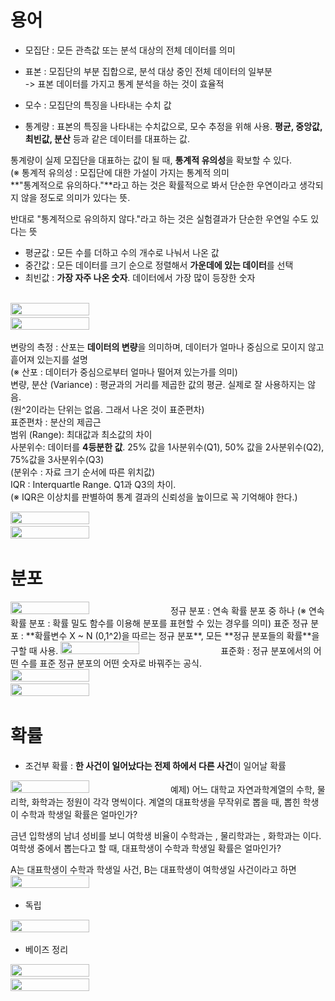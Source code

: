 # 용어
- 모집단 : 모든 관측값 또는 분석 대상의 전체 데이터를 의미  
- 표본 : 모집단의 부분 집합으로, 분석 대상 중인 전체 데이터의 일부분  
-> 표본 데이터를 가지고 통계 분석을 하는 것이 효율적  

- 모수 : 모집단의 특징을 나타내는 수치 값  
- 통계량 : 표본의 특징을 나타내는 수치값으로, 모수 추정을 위해 사용. **평균, 중앙값, 최빈값, 분산** 등과 같은 데이터를 대표하는 값.

통계량이 실제 모집단을 대표하는 값이 될 때, **통계적 유의성**을 확보할 수 있다.  
(※ 통계적 유의성 : 모집단에 대한 가설이 가지는 통계적 의미  
  **"통계적으로 유의하다."**라고 하는 것은 확률적으로 봐서 단순한 우연이라고 생각되지 않을 정도로 의미가 있다는 뜻.

반대로 "통계적으로 유의하지 않다."라고 하는 것은 실험결과가 단순한 우연일 수도 있다는 뜻  

- 평균값 : 모든 수를 더하고 수의 개수로 나눠서 나온 값  
- 중간값 : 모든 데이터를 크기 순으로 정렬해서 **가운데에 있는 데이터**를 선택  
- 최빈값 : **가장 자주 나온 숫자**. 데이터에서 가장 많이 등장한 숫자  

<br/>
<img src="/이론정리/캡처/1.png" width="50%" height="50%">   
<img src="/이론정리/캡처/12.png" width="50%" height="50%">  


변랑의 측정 : 산포는 **데이터의 변량**을 의미하며, 데이터가 얼마나 중심으로 모이지 않고 흩어져 있는지를 설명  
(※ 산포 : 데이터가 중심으로부터 얼마나 떨어져 있는가를 의미)  
변량, 분산 (Variance) : 평균과의 거리를 제곱한 값의 평균. 실제로 잘 사용하지는 않음.  
(원^2이라는 단위는 없음. 그래서 나온 것이 표준편차)  
표준편차 : 분산의 제곱근  
범위 (Range): 최대값과 최소값의 차이  
사분위수: 데이터를 **4등분한 값**. 25% 값을 1사분위수(Q1), 50% 값을 2사분위수(Q2), 75%값을 3사분위수(Q3)  
(분위수 : 자료 크기 순서에 따른 위치값)  
IQR : Interquartle Range. Q1과 Q3의 차이.  
(※ IQR은 이상치를 판별하여 통계 결과의 신뢰성을 높이므로 꼭 기억해야 한다.)  

<img src="/이론정리/캡처/2.png" width="50%" height="50%"> 
<img src="/이론정리/캡처/13.png" width="50%" height="50%">  

# 분포
<img src="/이론정리/캡처/3.png" width="50%" height="50%">  
정규 분포 : 연속 확률 분포 중 하나  
(※ 연속 확률 분포 : 확률 밀도 함수를 이용해 분포를 표현할 수 있는 경우를 의미)  
표준 정규 분포 : **확률변수 X ~ N (0,1^2)을 따르는 정규 분포**, 모든 **정규 분포들의 확률**을 구할 때 사용.  
<img src="/이론정리/캡처/4.png" width="50%" height="50%"> 
표준화 : 정규 분포에서의 어떤 수를 표준 정규 분포의 어떤 숫자로 바꿔주는 공식.  
<img src="/이론정리/캡처/5.png" width="50%" height="50%"> 
<img src="/이론정리/캡처/6.png" width="50%" height="50%">  

# 확률 
- 조건부 확률 : **한 사건이 일어났다는 전제 하에서 다른 사건**이 일어날 확률  
<img src="/이론정리/캡처/8.png" width="50%" height="50%">
예제) 어느 대학교 자연과학계열의 수학, 물리학, 화학과는 정원이 각각 명씩이다. 계열의 대표학생을 무작위로 뽑을 때, 뽑힌 학생이 수학과 학생일 확률은 얼마인가?  

금년 입학생의 남녀 성비를 보니 여학생 비율이 수학과는 , 물리학과는 , 화학과는 이다. 여학생 중에서 뽑는다고 할 때, 대표학생이 수학과 학생일 확률은 얼마인가?  

A는 대표학생이 수학과 학생일 사건, B는 대표학생이 여학생일 사건이라고 하면
<img src="/이론정리/캡처/7.png" width="50%" height="50%">

- 독립 
<img src="/이론정리/캡처/9.png" width="50%" height="50%">

- 베이즈 정리
<img src="/이론정리/캡처/10.png" width="50%" height="50%">
<img src="/이론정리/캡처/11.png" width="50%" height="50%">

